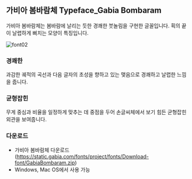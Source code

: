 ## 가비아 봄바람체 Typeface_Gabia Bombaram  
가비아 봄바람체는 봄바람에 날리는 듯한 경쾌한 붓놀림을 구현한 글꼴입니다.
획의 끝이 날렵하게 삐치는 모양이 특징입니다.

![font02](https://static.gabia.com/fonts/project/image/font_characters/bombaram.svg)


### 경쾌한
과감한 궤적의 곡선과 다음 글자의 초성을 향하고 있는 맺음으로 경쾌하고 날렵한 느낌을 줍니다.

### 균형잡힌
무게 중심과 비율을 일정하게 맞추는 데 중점을 두어 손글씨체에서 보기 힘든 균형잡힌 외관을 보여줍니다.


### 다운로드
- 가비아 봄바람체 다운로드 (https://static.gabia.com/fonts/project/fonts/Download-font/GabiaBombaram.zip)
- Windows, Mac OS에서 사용 가능
